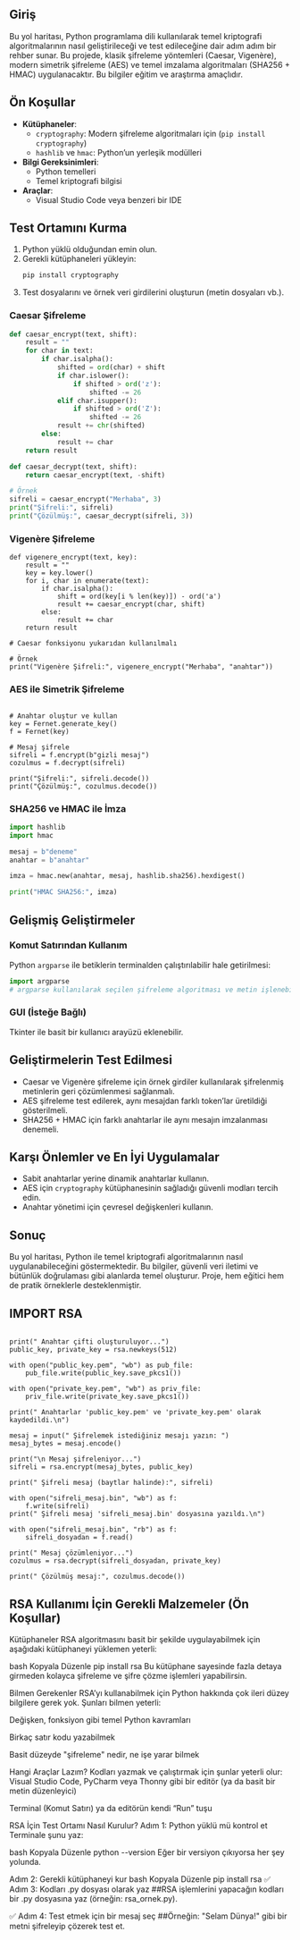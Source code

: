 
## Giriş
Bu yol haritası, Python programlama dili kullanılarak temel kriptografi algoritmalarının nasıl geliştirileceği ve test edileceğine dair adım adım bir rehber sunar. Bu projede, klasik şifreleme yöntemleri (Caesar, Vigenère), modern simetrik şifreleme (AES) ve temel imzalama algoritmaları (SHA256 + HMAC) uygulanacaktır. Bu bilgiler eğitim ve araştırma amaçlıdır.

## Ön Koşullar
- **Kütüphaneler**:
  - `cryptography`: Modern şifreleme algoritmaları için (`pip install cryptography`)
  - `hashlib` ve `hmac`: Python’un yerleşik modülleri
- **Bilgi Gereksinimleri**:
  - Python temelleri
  - Temel kriptografi bilgisi
- **Araçlar**:
  - Visual Studio Code veya benzeri bir IDE

## Test Ortamını Kurma
1. Python yüklü olduğundan emin olun.
2. Gerekli kütüphaneleri yükleyin:
   ```bash
   pip install cryptography
   ```
3. Test dosyalarını ve örnek veri girdilerini oluşturun (metin dosyaları vb.).


### Caesar Şifreleme
```python
def caesar_encrypt(text, shift):
    result = ""
    for char in text:
        if char.isalpha():
            shifted = ord(char) + shift
            if char.islower():
                if shifted > ord('z'):
                    shifted -= 26
            elif char.isupper():
                if shifted > ord('Z'):
                    shifted -= 26
            result += chr(shifted)
        else:
            result += char
    return result

def caesar_decrypt(text, shift):
    return caesar_encrypt(text, -shift)

# Örnek
sifreli = caesar_encrypt("Merhaba", 3)
print("Şifreli:", sifreli)
print("Çözülmüş:", caesar_decrypt(sifreli, 3))

```


### Vigenère Şifreleme
```
def vigenere_encrypt(text, key):
    result = ""
    key = key.lower()
    for i, char in enumerate(text):
        if char.isalpha():
            shift = ord(key[i % len(key)]) - ord('a')
            result += caesar_encrypt(char, shift)
        else:
            result += char
    return result

# Caesar fonksiyonu yukarıdan kullanılmalı

# Örnek
print("Vigenère Şifreli:", vigenere_encrypt("Merhaba", "anahtar"))
```


### AES ile Simetrik Şifreleme
```from cryptography.fernet import Fernet

# Anahtar oluştur ve kullan
key = Fernet.generate_key()
f = Fernet(key)

# Mesaj şifrele
sifreli = f.encrypt(b"gizli mesaj")
cozulmus = f.decrypt(sifreli)

print("Şifreli:", sifreli.decode())
print("Çözülmüş:", cozulmus.decode())

```





### SHA256 ve HMAC ile İmza
```python
import hashlib
import hmac

mesaj = b"deneme"
anahtar = b"anahtar"

imza = hmac.new(anahtar, mesaj, hashlib.sha256).hexdigest()

print("HMAC SHA256:", imza)

```




## Gelişmiş Geliştirmeler

### Komut Satırından Kullanım
Python `argparse` ile betiklerin terminalden çalıştırılabilir hale getirilmesi:
```python
import argparse
# argparse kullanılarak seçilen şifreleme algoritması ve metin işlenebilir.
```

### GUI (İsteğe Bağlı)
Tkinter ile basit bir kullanıcı arayüzü eklenebilir.

## Geliştirmelerin Test Edilmesi
- Caesar ve Vigenère şifreleme için örnek girdiler kullanılarak şifrelenmiş metinlerin geri çözümlenmesi sağlanmalı.
- AES şifreleme test edilerek, aynı mesajdan farklı token’lar üretildiği gösterilmeli.
- SHA256 + HMAC için farklı anahtarlar ile aynı mesajın imzalanması denemeli.

## Karşı Önlemler ve En İyi Uygulamalar
- Sabit anahtarlar yerine dinamik anahtarlar kullanın.
- AES için `cryptography` kütüphanesinin sağladığı güvenli modları tercih edin.
- Anahtar yönetimi için çevresel değişkenleri kullanın.

## Sonuç
Bu yol haritası, Python ile temel kriptografi algoritmalarının nasıl uygulanabileceğini göstermektedir. Bu bilgiler, güvenli veri iletimi ve bütünlük doğrulaması gibi alanlarda temel oluşturur. Proje, hem eğitici hem de pratik örneklerle desteklenmiştir.




## **IMPORT RSA** 
```

print(" Anahtar çifti oluşturuluyor...")
public_key, private_key = rsa.newkeys(512)

with open("public_key.pem", "wb") as pub_file:
    pub_file.write(public_key.save_pkcs1())

with open("private_key.pem", "wb") as priv_file:
    priv_file.write(private_key.save_pkcs1())

print(" Anahtarlar 'public_key.pem' ve 'private_key.pem' olarak kaydedildi.\n")

mesaj = input(" Şifrelemek istediğiniz mesajı yazın: ")
mesaj_bytes = mesaj.encode()

print("\n Mesaj şifreleniyor...")
sifreli = rsa.encrypt(mesaj_bytes, public_key)

print(" Şifreli mesaj (baytlar halinde):", sifreli)

with open("sifreli_mesaj.bin", "wb") as f:
    f.write(sifreli)
print(" Şifreli mesaj 'sifreli_mesaj.bin' dosyasına yazıldı.\n")

with open("sifreli_mesaj.bin", "rb") as f:
    sifreli_dosyadan = f.read()

print(" Mesaj çözümleniyor...")
cozulmus = rsa.decrypt(sifreli_dosyadan, private_key)

print(" Çözülmüş mesaj:", cozulmus.decode())
```

## RSA Kullanımı İçin Gerekli Malzemeler (Ön Koşullar)
 Kütüphaneler
RSA algoritmasını basit bir şekilde uygulayabilmek için aşağıdaki kütüphaneyi yüklemen yeterli:

bash
Kopyala
Düzenle
pip install rsa
Bu kütüphane sayesinde fazla detaya girmeden kolayca şifreleme ve şifre çözme işlemleri yapabilirsin.

 Bilmen Gerekenler
RSA’yı kullanabilmek için Python hakkında çok ileri düzey bilgilere gerek yok. Şunları bilmen yeterli:

Değişken, fonksiyon gibi temel Python kavramları

Birkaç satır kodu yazabilmek

Basit düzeyde "şifreleme" nedir, ne işe yarar bilmek

 Hangi Araçlar Lazım?
Kodları yazmak ve çalıştırmak için şunlar yeterli olur:
Visual Studio Code, PyCharm veya Thonny gibi bir editör (ya da basit bir metin düzenleyici)

Terminal (Komut Satırı) ya da editörün kendi “Run” tuşu

 RSA İçin Test Ortamı Nasıl Kurulur?
 Adım 1: Python yüklü mü kontrol et
Terminale şunu yaz:

bash
Kopyala
Düzenle
python --version
Eğer bir versiyon çıkıyorsa her şey yolunda.

 Adım 2: Gerekli kütüphaneyi kur
bash
Kopyala
Düzenle
pip install rsa
✅ Adım 3: Kodları .py dosyası olarak yaz
##RSA işlemlerini yapacağın kodları bir .py dosyasına yaz (örneğin: rsa_ornek.py).

✅ Adım 4: Test etmek için bir mesaj seç
##Örneğin: "Selam Dünya!" gibi bir metni şifreleyip çözerek test et.
